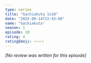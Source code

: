 ```yaml
---
type: series
title: "Gachiakuta 1x10"
date: "2025-09-14T22:45:08"
name: "Gachiakuta"
season: 1
episode: 10
rating: 4
ratingEmoji: ⭐️⭐️⭐️⭐️
---
```


*[No review was written for this episode]*
